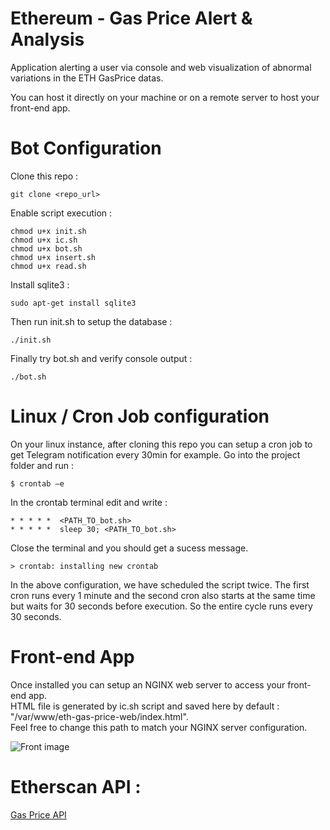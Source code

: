# Ethereum - Gas Price Alert & Analysis 
Application alerting a user via console and web visualization of abnormal variations in the ETH GasPrice datas.

You can host it directly on your machine or on a remote server to host your front-end app.

# Bot Configuration 
Clone this repo :
```
git clone <repo_url>
```

Enable script execution :
```
chmod u+x init.sh
chmod u+x ic.sh
chmod u+x bot.sh
chmod u+x insert.sh
chmod u+x read.sh
```

Install sqlite3 :
```
sudo apt-get install sqlite3
```

Then run init.sh to setup the database : 
```
./init.sh
```

Finally try bot.sh and verify console output : 
```
./bot.sh
```

# Linux / Cron Job configuration

On your linux instance, after cloning this repo you can setup a cron job to get Telegram notification every 30min for example.
Go into the project folder and run :
```
$ crontab –e
```
In the crontab terminal edit and write :
```
* * * * *  <PATH_TO_bot.sh>
* * * * *  sleep 30; <PATH_TO_bot.sh>
```
Close the terminal and you should get a sucess message.

```
> crontab: installing new crontab
```

In the above configuration, we have scheduled the script twice. The first cron runs every 1 minute and the second cron also starts at the same time but waits for 30 seconds before execution. So the entire cycle runs every 30 seconds.

# Front-end App
Once installed you can setup an NGINX web server to access your front-end app.  
HTML file is generated by ic.sh script and saved here by default : "/var/www/eth-gas-price-web/index.html".  
Feel free to change this path to match your NGINX server configuration.  

![Front image](https://i.ibb.co/s54jsp1/html.png)  


# Etherscan API :
[Gas Price API](https://api.etherscan.io/api?module=gastracker&action=gasoracle)
